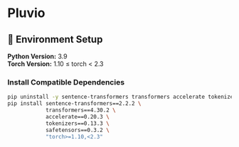 # Pluvio


## 🧩 Environment Setup

**Python Version:** 3.9  
**Torch Version:** 1.10 ≤ torch < 2.3

### Install Compatible Dependencies

```bash
pip uninstall -y sentence-transformers transformers accelerate tokenizers safetensors
pip install sentence-transformers==2.2.2 \
            transformers==4.30.2 \
            accelerate==0.20.3 \
            tokenizers==0.13.3 \
            safetensors==0.3.2 \
            "torch>=1.10,<2.3"
